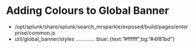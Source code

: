 # Adding Colours to Global Banner

- /opt/splunk/share/splunk/search_mrsparkle/exposed/build/pages/enterprise/common.js
- util/global_banner/styles …………. blue::{text:”#ffffff”,bg:”#4f81bd”}
